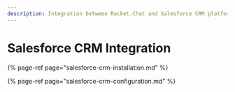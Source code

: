 ```yaml
---
description: Integration between Rocket.Chat and Salesforce CRM platform.
---
```


# Salesforce CRM Integration

{% page-ref page="salesforce-crm-installation.md" %}

{% page-ref page="salesforce-crm-configuration.md" %}




